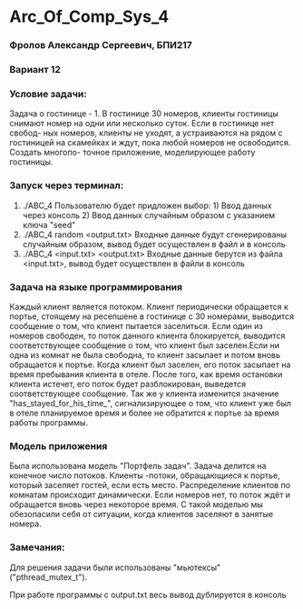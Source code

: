 # Arc_Of_Comp_Sys_4

### Фролов Александр Сергеевич, БПИ217

### Вариант 12

### Условие задачи:
Задача о гостинице - 1. В гостинице 30 номеров, клиенты гостиницы снимают номер на одни или несколько суток. Если в гостинице нет свобод- ных номеров, клиенты не уходят, а устраиваются на рядом с гостиницей на скамейках и ждут, пока любой номеров не освободится. Создать многопо- точное приложение, моделирующее работу гостиницы.

### Запуск через терминал: 

1) ./ABC_4
  Пользователю будет придложен выбор: 1) Ввод данных через консоль
                                      2) Ввод данных случайным образом с указанием ключа "seed"
2) ./ABC_4 random <output.txt> 
  Входные данные будут сгенерированы случайным образом, вывод будет осуществлен в файл и в консоль
3) ./ABC_4 <input.txt> <output.txt>
  Входные данные берутся из файла <input.txt>, вывод будет осуществлен в файли в консоль
  
### Задача на языке программирования

Каждый клиент является потоком. Клиент периодически обращается к портье, стоящему на ресепшене в гостинице с 30 номерами, выводится сообщение о том, что клиент пытается заселиться. Если один из номеров свободен, то поток данного клиента блокируется, выводится соответствующее сообщение о том, что клиент был заселен.Если ни одна из комнат не была свободна, то клиент засыпает и потом вновь обращается к портье. Когда клиент был заселен, его поток засыпает на время пребывания клиента в отеле. После того, как время остановки клиента истечет, его поток будет разблокирован, выведется соответствующее сообщение. Так же у клиента изменится значение "has_stayed_for_his_time_", сигнализирующее о том, что клиент уже был в отеле планируемое время и более не обратится к портье за время работы программы.


### Модель приложения

Была использована модель "Портфель задач". Задача делится на конечное число потоков. Клиенты -потоки, обращающиеся к портье, который заселяет гостей, если есть место. Распределение клиентов по комнатам происходит динамически. Если номеров нет, то поток ждёт и обращается вновь через некоторое время. С такой моделью мы обезопасили себя от ситуации, когда клиентов заселяют в занятые номера.


### Замечания:
Для решения задачи были использованы "мьютексы" ("pthread_mutex_t").

При работе программы с output.txt весь вывод дублируется в консоль
